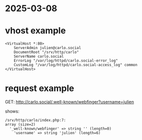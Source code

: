 # 2025-03-08

# vhost example

    <VirtualHost *:80>
        ServerAdmin julien@carlo.social
        DocumentRoot "/srv/http/carlo"
        ServerName carlo.social
        ErrorLog "/var/log/httpd/carlo.social-error_log"
        CustomLog "/var/log/httpd/carlo.social-access_log" common
    </VirtualHost>

# request example

GET:
    http://carlo.social/.well-known/webfinger?username=julien

shows:

    /srv/http/carlo/index.php:7:
    array (size=2)
      '_well-known/webfinger' => string '' (length=0)
        'username' => string 'julien' (length=6)



